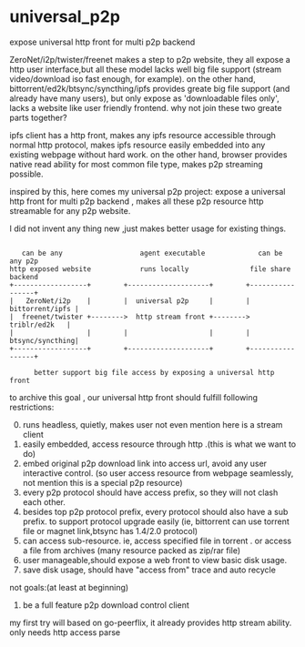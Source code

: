 # universal_p2p
expose universal http front for multi p2p backend


ZeroNet/i2p/twister/freenet makes a step to p2p website, they all expose a 
http user interface,but all these model lacks well big file support 
(stream video/download iso fast enough, for example).
on the other hand, bittorrent/ed2k/btsync/syncthing/ipfs provides greate big
file support (and already have many users), but only expose as 
'downloadable files only', lacks a website like user friendly frontend. why 
not join these two greate parts together? 

ipfs client has a http front, makes any ipfs resource accessible through normal
http protocol, makes ipfs resource easily embedded into any existing webpage
without hard work. on the other hand, browser provides native read ability 
for most common file type, makes p2p streaming possible.

inspired by this, here comes my universal p2p project: expose a 
universal http front for multi p2p backend , makes all these p2p resource 
http streamable for any p2p website.

I did not invent any thing new ,just makes better usage for existing things.

```text

   can be any                   agent executable             can be any p2p
http exposed website            runs locally               file share backend
+------------------+        +--------------------+        +-----------------+ 
|   ZeroNet/i2p    |        |  universal p2p     |        | bittorrent/ipfs | 
|  freenet/twister +-------->  http stream front +-------->   triblr/ed2k   | 
|                  |        |                    |        | btsync/syncthing| 
+------------------+        +--------------------+        +-----------------+ 
     
      better support big file access by exposing a universal http front

```

to archive this goal , our universal http front should fulfill following restrictions:

0. runs headless, quietly, makes user not even mention here is a stream client
1. easily embedded, access resource through http .(this is what we want to do)
2. embed original p2p download link into access url, avoid any user interactive control.
(so user access resource from webpage seamlessly, not mention this is a special p2p resource)
3. every p2p protocol should have access prefix, so they will not clash each other.
4. besides top p2p protocol prefix, every protocol should also have a sub prefix.
  to support protocol upgrade easily (ie, bittorrent can use torrent file or 
  magnet link,btsync has 1.4/2.0 protocol)
5. can access sub-resource. ie, access specified file in torrent . or access a
  file from archives (many resource packed as zip/rar file)
6. user manageable,should expose a web front to view basic disk usage.
7. save disk usage, should have "access from" trace and auto recycle


not goals:(at least at beginning)
1. be a full feature p2p download control client
                

my first try will based on go-peerflix, it already provides http stream ability.
only needs http access parse 
